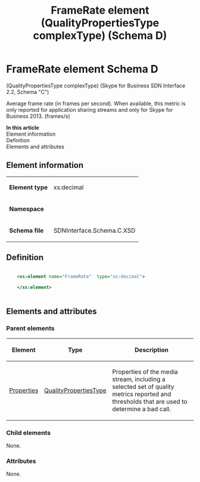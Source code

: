 ﻿---
title: FrameRate element (QualityPropertiesType complexType) (Schema D)
TOCTitle: FrameRate element
ms:assetid: fe6e2a77-2f44-2eab-25f1-f256bbafc84e
ms:mtpsurl: https://msdn.microsoft.com/library/Mt404764(v=office.16)
ms:contentKeyID: 68250710
description: Average frame rate (in frames per second). When available, this metric is only reported for application sharing streams and only for Skype for Business 2013.
ms.date: 08/24/2015
mtps_version: v=office.16
dev_langs:
- xml
---

# FrameRate element Schema D

(QualityPropertiesType complexType) (Skype for Business SDN Interface 2.2, Schema "C")

Average frame rate (in frames per second). When available, this metric is only reported for application sharing streams and only for Skype for Business 2013. (frames/s)

**In this article**  
Element information  
Definition  
Elements and attributes  

## Element information

<table>
<tbody>
<tr class="odd">
<td><p><strong>Element type</strong></p></td>
<td><p>xs:decimal</p></td>
</tr>
<tr class="even">
<td><p><strong>Namespace</strong></p></td>
<td><p></p></td>
</tr>
<tr class="odd">
<td><p><strong>Schema file</strong></p></td>
<td><p>SDNInterface.Schema.C.XSD</p></td>
</tr>
</tbody>
</table>


## Definition

```xml

    <xs:element name="FrameRate"  type="xs:decimal">
    
    </xs:element>
  
```

## Elements and attributes

### Parent elements

<table>
<thead>
<tr class="header">
<th><p>Element</p></th>
<th><p>Type</p></th>
<th><p>Description</p></th>
</tr>
</thead>
<tbody>
<tr class="odd">
<td><p><a href="properties-element-qualitytype-complextype-skype-for-business-sdn-interface-2-2-schema-c.md">Properties</a></p></td>
<td><p><a href="qualitypropertiestype-complextype-skype-for-business-sdn-interface-2-2-schema-c.md">QualityPropertiesType</a></p></td>
<td><p>Properties of the media stream, including a selected set of quality metrics reported and thresholds that are used to determine a bad call.</p></td>
</tr>
</tbody>
</table>


### Child elements

None.

### Attributes

None.

